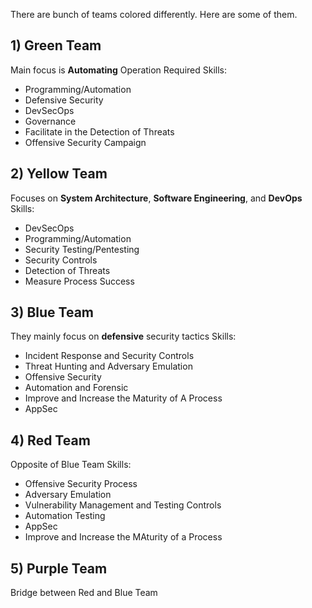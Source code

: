 There are bunch of teams colored differently. Here are some of them.

## 1) Green Team
Main focus is **Automating** Operation
Required Skills:
- Programming/Automation
- Defensive Security
- DevSecOps
- Governance
- Facilitate in the Detection of Threats
- Offensive Security Campaign

## 2) Yellow Team
Focuses on **System Architecture**, **Software Engineering**,  and **DevOps**
Skills:
- DevSecOps
- Programming/Automation
- Security Testing/Pentesting
- Security Controls
- Detection of Threats
- Measure Process Success

## 3) Blue Team
They mainly focus on **defensive** security tactics
Skills:
- Incident Response and Security Controls
- Threat Hunting and Adversary Emulation
- Offensive Security
- Automation and Forensic
- Improve and Increase the Maturity of A Process
- AppSec

## 4)  Red Team
Opposite of Blue Team
Skills:
- Offensive Security Process
- Adversary Emulation
- Vulnerability Management and  Testing Controls
- Automation Testing
- AppSec
- Improve and Increase the MAturity of a Process

## 5) Purple Team
Bridge between Red and Blue Team
